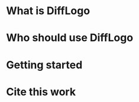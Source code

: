What is DiffLogo
================



Who should use DiffLogo
=======================



Getting started
===============




Cite this work
==============
